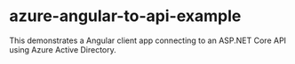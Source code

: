 # azure-angular-to-api-example
This demonstrates a Angular client app connecting to an ASP.NET Core API using Azure Active Directory.

